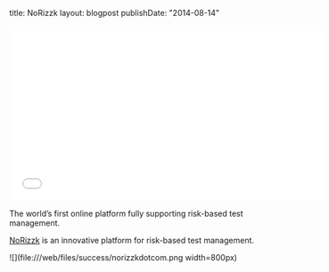 title: NoRizzklayout: blogpostpublishDate: "2014-08-14"<iframe width="560" height="315" src="//www.youtube.com/embed/MMqMwl6C-lk" frameborder="0" allowfullscreen></iframe>The world’s first online platform fully supporting risk-based test management.[NoRizzk](http://norizzk.com) is an innovative platform for risk-based test management.![](file:///web/files/success/norizzkdotcom.png width=800px)